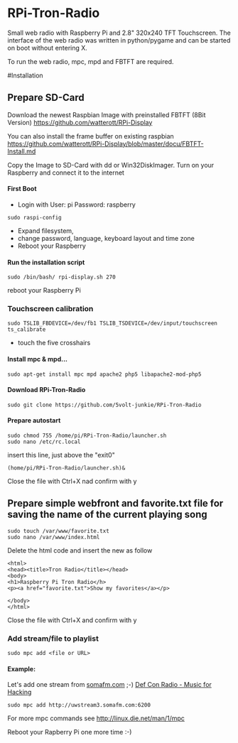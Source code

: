 RPi-Tron-Radio
==============

Small web radio with Raspberry Pi and 2.8" 320x240 TFT Touchscreen. The interface of the web radio was written in python/pygame and can be started on boot without entering X.

To run the web radio, mpc, mpd and FBTFT are required.



#Installation

## Prepare SD-Card
Download the newest Raspbian Image with preinstalled FBTFT (8Bit Version) https://github.com/watterott/RPi-Display

You can also install the frame buffer on existing raspbian https://github.com/watterott/RPi-Display/blob/master/docu/FBTFT-Install.md

Copy the Image to SD-Card with dd or Win32DiskImager.
Turn on your Raspberry and connect it to the internet

#### First Boot

* Login with 
User: pi
Password: raspberry

```
sudo raspi-config
```
* Expand filesystem, 
* change password, language, keyboard layout and time zone
* Reboot your Raspberry


#### Run the installation script
```
sudo /bin/bash/ rpi-display.sh 270
```
reboot your Raspberry Pi

### Touchscreen calibration
```
sudo TSLIB_FBDEVICE=/dev/fb1 TSLIB_TSDEVICE=/dev/input/touchscreen ts_calibrate
```
* touch the five crosshairs

#### Install mpc & mpd...
```
sudo apt-get install mpc mpd apache2 php5 libapache2-mod-php5
```

#### Download RPi-Tron-Radio
```
sudo git clone https://github.com/5volt-junkie/RPi-Tron-Radio
```


#### Prepare autostart
```
sudo chmod 755 /home/pi/RPi-Tron-Radio/launcher.sh
sudo nano /etc/rc.local
```

insert this line, just above the "exit0"
```
(home/pi/RPi-Tron-Radio/launcher.sh)&
```
Close the file with Ctrl+X nad confirm with y


## Prepare simple webfront and favorite.txt file for saving the name of the current playing song
```
sudo touch /var/www/favorite.txt
sudo nano /var/www/index.html
```
Delete the html code and insert the new as follow
```
<html>
<head><title>Tron Radio</title></head>
<body>
<h1>Raspberry Pi Tron Radio</h>
<p><a href="favorite.txt">Show my favorites</a></p>

</body>
</html>
```
Close the file with Ctrl+X and confirm with y



### Add stream/file to playlist
```
sudo mpc add <file or URL>
```
#### Example: 
Let's add one stream from [somafm.com](http://uwstream3.somafm.com:6200) ;-)
[Def Con Radio - Music for Hacking](http://somafm.com/defcon/)
```
sudo mpc add http://uwstream3.somafm.com:6200
```
For more mpc commands see http://linux.die.net/man/1/mpc

Reboot your Rapberry Pi one more time :-)
